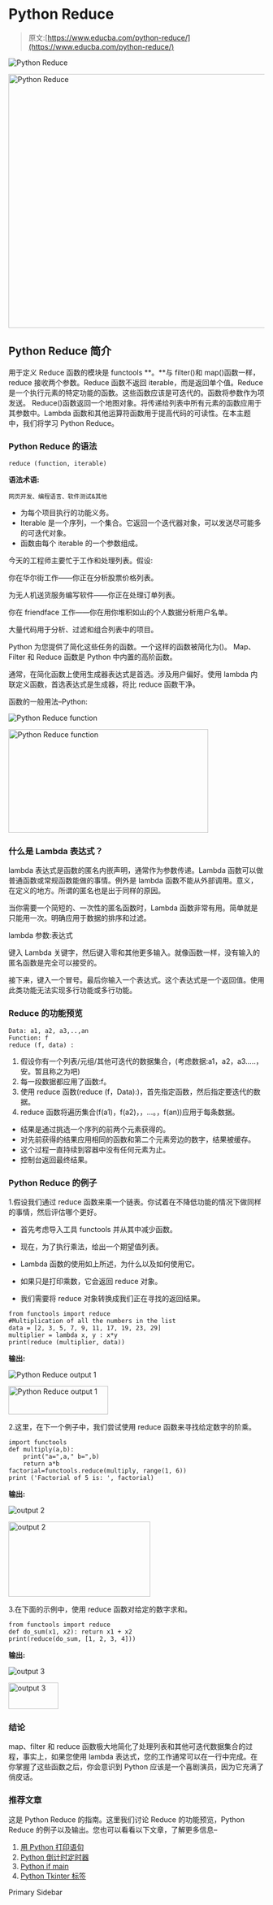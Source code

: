 # Python Reduce

> 原文:[https://www.educba.com/python-reduce/](https://www.educba.com/python-reduce/)

![Python Reduce](../Images/978cf8500150b189e6f24e73457b8022.png)

<noscript><img class="alignnone size-full wp-image-321347" src="../Images/978cf8500150b189e6f24e73457b8022.png" alt="Python Reduce" width="900" height="500" data-original-src="https://cdn.educba.com/academy/wp-content/uploads/2020/03/Python-Reduce.jpg"/></noscript>

## Python Reduce 简介

用于定义 Reduce 函数的模块是 functools **。**与 filter()和 map()函数一样，reduce 接收两个参数。Reduce 函数不返回 iterable，而是返回单个值。Reduce 是一个执行元素的特定功能的函数。这些函数应该是可迭代的。函数将参数作为项发送。
Reduce()函数返回一个地图对象。将传递给列表中所有元素的函数应用于其参数中。Lambda 函数和其他运算符函数用于提高代码的可读性。在本主题中，我们将学习 Python Reduce。

### Python Reduce 的语法

```
reduce (function, iterable)
```

**语法术语:**

<small>网页开发、编程语言、软件测试&其他</small>

*   为每个项目执行的功能义务。
*   Iterable 是一个序列，一个集合。它返回一个迭代器对象，可以发送尽可能多的可迭代对象。
*   函数由每个 iterable 的一个参数组成。

今天的工程师主要忙于工作和处理列表。假设:

你在华尔街工作——你正在分析股票价格列表。

为无人机送货服务编写软件——你正在处理订单列表。

你在 friendface 工作——你在用你堆积如山的个人数据分析用户名单。

大量代码用于分析、过滤和组合列表中的项目。

Python 为您提供了简化这些任务的函数。一个这样的函数被简化为()。
Map、Filter 和 Reduce 函数是 Python 中内置的高阶函数。

通常，在简化函数上使用生成器表达式是首选。涉及用户偏好。使用 lambda 内联定义函数，首选表达式是生成器，将比 reduce 函数干净。

函数的一般用法–Python:

![Python Reduce function](../Images/cb928337bfa4e19dabfda7df2d51b334.png)

<noscript><img class="alignnone size-full wp-image-321234" src="../Images/cb928337bfa4e19dabfda7df2d51b334.png" alt="Python Reduce function" width="393" height="204" srcset="https://cdn.educba.com/academy/wp-content/uploads/2020/03/Python-Reduce-function.png 393w, https://cdn.educba.com/academy/wp-content/uploads/2020/03/Python-Reduce-function-300x156.png 300w" sizes="(max-width: 393px) 100vw, 393px" data-original-src="https://cdn.educba.com/academy/wp-content/uploads/2020/03/Python-Reduce-function.png"/></noscript>

### 什么是 Lambda 表达式？

lambda 表达式是函数的匿名内嵌声明，通常作为参数传递。Lambda 函数可以做普通函数或常规函数能做的事情。例外是 lambda 函数不能从外部调用。意义，在定义的地方。所谓的匿名也是出于同样的原因。

当你需要一个简短的、一次性的匿名函数时，Lambda 函数非常有用。简单就是只能用一次。明确应用于数据的排序和过滤。

lambda 参数:表达式

键入 Lambda 关键字，然后键入零和其他更多输入。就像函数一样，没有输入的匿名函数是完全可以接受的。

接下来，键入一个冒号。最后你输入一个表达式。这个表达式是一个返回值。使用此类功能无法实现多行功能或多行功能。

### Reduce 的功能预览

```
Data: a1, a2, a3,..,an
Function: f
reduce (f, data) :
```

1.  假设你有一个列表/元组/其他可迭代的数据集合，(考虑数据:a1，a2，a3…..，安。暂且称之为吧)
2.  每一段数据都应用了函数:f。
3.  使用 reduce 函数(reduce (f，Data):)，首先指定函数，然后指定要迭代的数据。
4.  reduce 函数将遍历集合(f(a1)，f(a2)，，…。，f(an))应用于每条数据。

*   结果是通过挑选一个序列的前两个元素获得的。
*   对先前获得的结果应用相同的函数和第二个元素旁边的数字，结果被缓存。
*   这个过程一直持续到容器中没有任何元素为止。
*   控制台返回最终结果。

### Python Reduce 的例子

1.假设我们通过 reduce 函数来乘一个链表。你试着在不降低功能的情况下做同样的事情，然后评估哪个更好。

*   首先考虑导入工具 functools 并从其中减少函数。
*   现在，为了执行乘法，给出一个期望值列表。

*   Lambda 函数的使用如上所述，为什么以及如何使用它。
*   如果只是打印乘数，它会返回 reduce 对象。
*   我们需要将 reduce 对象转换成我们正在寻找的返回结果。

```
from functools import reduce
#Multiplication of all the numbers in the list
data = [2, 3, 5, 7, 9, 11, 17, 19, 23, 29]
multiplier = lambda x, y : x*y
print(reduce (multiplier, data))
```

**输出:**

![Python Reduce output 1](../Images/66891ba5ac08373e402873c13c13e99d.png)

<noscript><img class="alignnone size-full wp-image-321222" src="../Images/66891ba5ac08373e402873c13c13e99d.png" alt="Python Reduce output 1" width="196" height="56" data-original-src="https://cdn.educba.com/academy/wp-content/uploads/2020/03/Python-Reduce-output-1.png"/></noscript>

2.这里，在下一个例子中，我们尝试使用 reduce 函数来寻找给定数字的阶乘。

```
import functools
def multiply(a,b):
    print("a=",a," b=",b)
    return a*b
factorial=functools.reduce(multiply, range(1, 6))
print ('Factorial of 5 is: ', factorial)
```

**输出:**

![output 2](../Images/37864dab980e391c2ddb078eb7108c13.png)

<noscript><img class="alignnone wp-image-321223 size-full" src="../Images/37864dab980e391c2ddb078eb7108c13.png" alt="output 2" width="279" height="148" data-original-src="https://cdn.educba.com/academy/wp-content/uploads/2020/03/Python-Reduce-output-2.png"/></noscript>

3.在下面的示例中，使用 reduce 函数对给定的数字求和。

```
from functools import reduce
def do_sum(x1, x2): return x1 + x2
print(reduce(do_sum, [1, 2, 3, 4]))
```

**输出:**

![output 3](../Images/e38792d12702b6924fcef158de827477.png)

<noscript><img class="alignnone wp-image-321228 size-full" src="../Images/e38792d12702b6924fcef158de827477.png" alt="output 3" width="98" height="52" data-original-src="https://cdn.educba.com/academy/wp-content/uploads/2020/03/Python-Reduce-output-3.png"/></noscript>

### 结论

map、filter 和 reduce 函数极大地简化了处理列表和其他可迭代数据集合的过程，事实上，如果您使用 lambda 表达式，您的工作通常可以在一行中完成。在你掌握了这些函数之后，你会意识到 Python 应该是一个喜剧演员，因为它充满了俏皮话。

### 推荐文章

这是 Python Reduce 的指南。这里我们讨论 Reduce 的功能预览，Python Reduce 的例子以及输出。您也可以看看以下文章，了解更多信息–

1.  [用 Python 打印语句](https://www.educba.com/print-statement-in-python/)
2.  [Python 倒计时定时器](https://www.educba.com/python-countdown-timer/)
3.  [Python if main](https://www.educba.com/python-if-main/)
4.  [Python Tkinter 标签](https://www.educba.com/python-tkinter-label/)

<footer class="entry-footer">

<aside class="sidebar sidebar-primary widget-area" role="complementary" aria-label="Primary Sidebar">Primary Sidebar</aside>

</footer>
